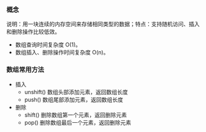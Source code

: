 ### 概念

说明：用一块连续的内存空间来存储相同类型的数据；特点：支持随机访问、插入和删除操作比较低效。

- 数组查询时间复杂度 O(1)。
- 数组插入、删除操作时间复杂度 O(n)。

### 数组常用方法

- 插入
  - unshift() 数组头部添加元素，返回数组长度
  - push() 数组尾部添加元素，返回数组长度
- 删除
  - shift() 删除数组第一个元素，返回删除元素
  - pop() 删除数组最后一个元素，返回删除元素
